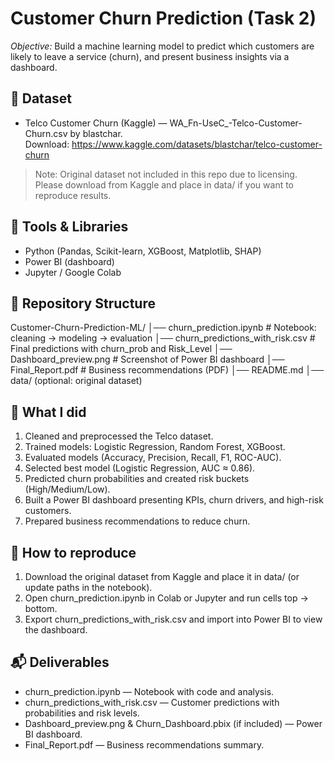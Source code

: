 # Customer Churn Prediction (Task 2)

*Objective:* Build a machine learning model to predict which customers are likely to leave a service (churn), and present business insights via a dashboard.

## 🔗 Dataset
- Telco Customer Churn (Kaggle) — WA_Fn-UseC_-Telco-Customer-Churn.csv by blastchar.  
  Download: https://www.kaggle.com/datasets/blastchar/telco-customer-churn

> Note: Original dataset not included in this repo due to licensing. Please download from Kaggle and place in data/ if you want to reproduce results.

## 🔧 Tools & Libraries
- Python (Pandas, Scikit-learn, XGBoost, Matplotlib, SHAP)  
- Power BI (dashboard)  
- Jupyter / Google Colab

## 📁 Repository Structure

Customer-Churn-Prediction-ML/ │── churn_prediction.ipynb         # Notebook: cleaning → modeling → evaluation │── churn_predictions_with_risk.csv # Final predictions with churn_prob and Risk_Level │── Dashboard_preview.png           # Screenshot of Power BI dashboard │── Final_Report.pdf                # Business recommendations (PDF) │── README.md │── data/ (optional: original dataset)

## 🧭 What I did
1. Cleaned and preprocessed the Telco dataset.  
2. Trained models: Logistic Regression, Random Forest, XGBoost.  
3. Evaluated models (Accuracy, Precision, Recall, F1, ROC-AUC).  
4. Selected best model (Logistic Regression, AUC ≈ 0.86).  
5. Predicted churn probabilities and created risk buckets (High/Medium/Low).  
6. Built a Power BI dashboard presenting KPIs, churn drivers, and high-risk customers.  
7. Prepared business recommendations to reduce churn.

## 📌 How to reproduce
1. Download the original dataset from Kaggle and place it in data/ (or update paths in the notebook).  
2. Open churn_prediction.ipynb in Colab or Jupyter and run cells top → bottom.  
3. Export churn_predictions_with_risk.csv and import into Power BI to view the dashboard.

## 📬 Deliverables
- churn_prediction.ipynb — Notebook with code and analysis.  
- churn_predictions_with_risk.csv — Customer predictions with probabilities and risk levels.  
- Dashboard_preview.png & Churn_Dashboard.pbix (if included) — Power BI dashboard.  
- Final_Report.pdf — Business recommendations summary.
